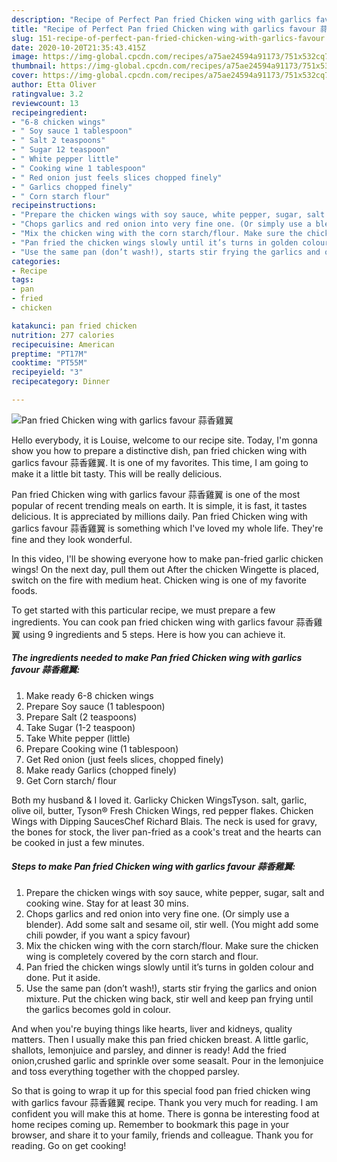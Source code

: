 ```yaml
---
description: "Recipe of Perfect Pan fried Chicken wing with garlics favour 蒜香雞翼"
title: "Recipe of Perfect Pan fried Chicken wing with garlics favour 蒜香雞翼"
slug: 151-recipe-of-perfect-pan-fried-chicken-wing-with-garlics-favour
date: 2020-10-20T21:35:43.415Z
image: https://img-global.cpcdn.com/recipes/a75ae24594a91173/751x532cq70/pan-fried-chicken-wing-with-garlics-favour-蒜香雞翼-recipe-main-photo.jpg
thumbnail: https://img-global.cpcdn.com/recipes/a75ae24594a91173/751x532cq70/pan-fried-chicken-wing-with-garlics-favour-蒜香雞翼-recipe-main-photo.jpg
cover: https://img-global.cpcdn.com/recipes/a75ae24594a91173/751x532cq70/pan-fried-chicken-wing-with-garlics-favour-蒜香雞翼-recipe-main-photo.jpg
author: Etta Oliver
ratingvalue: 3.2
reviewcount: 13
recipeingredient:
- "6-8 chicken wings"
- " Soy sauce 1 tablespoon"
- " Salt 2 teaspoons"
- " Sugar 12 teaspoon"
- " White pepper little"
- " Cooking wine 1 tablespoon"
- " Red onion just feels slices chopped finely"
- " Garlics chopped finely"
- " Corn starch flour"
recipeinstructions:
- "Prepare the chicken wings with soy sauce, white pepper, sugar, salt and cooking wine. Stay for at least 30 mins."
- "Chops garlics and red onion into very fine one. (Or simply use a blender). Add some salt and sesame oil, stir well. (You might add some chili powder, if you want a spicy favour)"
- "Mix the chicken wing with the corn starch/flour. Make sure the chicken wing is completely covered by the corn starch and flour."
- "Pan fried the chicken wings slowly until it’s turns in golden colour and done. Put it aside."
- "Use the same pan (don’t wash!), starts stir frying the garlics and onion mixture. Put the chicken wing back, stir well and keep pan frying until the garlics becomes gold in colour."
categories:
- Recipe
tags:
- pan
- fried
- chicken

katakunci: pan fried chicken 
nutrition: 277 calories
recipecuisine: American
preptime: "PT17M"
cooktime: "PT55M"
recipeyield: "3"
recipecategory: Dinner

---
```



![Pan fried Chicken wing with garlics favour 蒜香雞翼](https://img-global.cpcdn.com/recipes/a75ae24594a91173/751x532cq70/pan-fried-chicken-wing-with-garlics-favour-蒜香雞翼-recipe-main-photo.jpg)

Hello everybody, it is Louise, welcome to our recipe site. Today, I'm gonna show you how to prepare a distinctive dish, pan fried chicken wing with garlics favour 蒜香雞翼. It is one of my favorites. This time, I am going to make it a little bit tasty. This will be really delicious.

Pan fried Chicken wing with garlics favour 蒜香雞翼 is one of the most popular of recent trending meals on earth. It is simple, it is fast, it tastes delicious. It is appreciated by millions daily. Pan fried Chicken wing with garlics favour 蒜香雞翼 is something which I've loved my whole life. They're fine and they look wonderful.

In this video, I&#39;ll be showing everyone how to make pan-fried garlic chicken wings! On the next day, pull them out After the chicken Wingette is placed, switch on the fire with medium heat. Chicken wing is one of my favorite foods.


To get started with this particular recipe, we must prepare a few ingredients. You can cook pan fried chicken wing with garlics favour 蒜香雞翼 using 9 ingredients and 5 steps. Here is how you can achieve it.

<!--inarticleads1-->

##### The ingredients needed to make Pan fried Chicken wing with garlics favour 蒜香雞翼:

1. Make ready 6-8 chicken wings
1. Prepare  Soy sauce (1 tablespoon)
1. Prepare  Salt (2 teaspoons)
1. Take  Sugar (1-2 teaspoon)
1. Take  White pepper (little)
1. Prepare  Cooking wine (1 tablespoon)
1. Get  Red onion (just feels slices, chopped finely)
1. Make ready  Garlics (chopped finely)
1. Get  Corn starch/ flour


Both my husband &amp; I loved it. Garlicky Chicken WingsTyson. salt, garlic, olive oil, butter, Tyson® Fresh Chicken Wings, red pepper flakes. Chicken Wings with Dipping SaucesChef Richard Blais. The neck is used for gravy, the bones for stock, the liver pan-fried as a cook&#39;s treat and the hearts can be cooked in just a few minutes. 

<!--inarticleads2-->

##### Steps to make Pan fried Chicken wing with garlics favour 蒜香雞翼:

1. Prepare the chicken wings with soy sauce, white pepper, sugar, salt and cooking wine. Stay for at least 30 mins.
1. Chops garlics and red onion into very fine one. (Or simply use a blender). Add some salt and sesame oil, stir well. (You might add some chili powder, if you want a spicy favour)
1. Mix the chicken wing with the corn starch/flour. Make sure the chicken wing is completely covered by the corn starch and flour.
1. Pan fried the chicken wings slowly until it’s turns in golden colour and done. Put it aside.
1. Use the same pan (don’t wash!), starts stir frying the garlics and onion mixture. Put the chicken wing back, stir well and keep pan frying until the garlics becomes gold in colour.


And when you&#39;re buying things like hearts, liver and kidneys, quality matters. Then I usually make this pan fried chicken breast. A little garlic, shallots, lemonjuice and parsley, and dinner is ready! Add the fried onion,crushed garlic and sprinkle over some seasalt. Pour in the lemonjuice and toss everything together with the chopped parsley. 

So that is going to wrap it up for this special food pan fried chicken wing with garlics favour 蒜香雞翼 recipe. Thank you very much for reading. I am confident you will make this at home. There is gonna be interesting food at home recipes coming up. Remember to bookmark this page in your browser, and share it to your family, friends and colleague. Thank you for reading. Go on get cooking!
